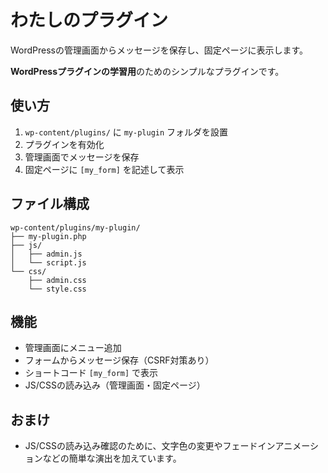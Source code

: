 # わたしのプラグイン

WordPressの管理画面からメッセージを保存し、固定ページに表示します。

**WordPressプラグインの学習用**のためのシンプルなプラグインです。

## 使い方

1. `wp-content/plugins/` に `my-plugin` フォルダを設置
2. プラグインを有効化
3. 管理画面でメッセージを保存
4. 固定ページに `[my_form]` を記述して表示


## ファイル構成
```
wp-content/plugins/my-plugin/
├── my-plugin.php
├── js/
│   ├── admin.js
│   └── script.js
└── css/
    ├── admin.css
    └── style.css
```


## 機能
- 管理画面にメニュー追加
- フォームからメッセージ保存（CSRF対策あり）
- ショートコード `[my_form]` で表示
- JS/CSSの読み込み（管理画面・固定ページ）


## おまけ
- JS/CSSの読み込み確認のために、文字色の変更やフェードインアニメーションなどの簡単な演出を加えています。

```

